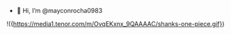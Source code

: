 - 👋 Hi, I’m @mayconrocha0983

!({https://media1.tenor.com/m/OvqEKxnx_9QAAAAC/shanks-one-piece.gif})
